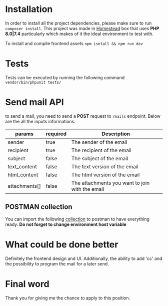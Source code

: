 # Installation

In order to install all the project dependencies, please make sure to run `composer install`.
This project was made in [Homestead](https://laravel.com/docs/8.x) box that uses **PHP 8.0|7.4** particularly which makes of it the ideal environment to test with.

To install and compile frontend assets `npm isntall && npm run dev`

# Tests

Tests can be executed by running the following command `vendor/bin/phpunit tests/`

# Send mail API

to send a mail, you need to send a **POST** request to `/mails` endpoint. Below are the all the inputs informations.

| params        | required    |   Description |
| -----------   | ----------- |--------------|
| sender        | true        |The sender of the email|
| recipient     | true        |The recipient of the email|
| subject       | false       |The subject of the email|
| text_content  | false       |The text version of the email|
| html_content  | false       |The html version of the email|
| attachments[] | false       |The attachments you want to join with the email|

## POSTMAN collection
You can import the following [collection](mailersend-postman-collection.json) to postman to have everything ready. 
**Do not forget to change environment host variable**


# What could be done better

Definitely the frontend design and UI. Additionally, the ability to add 'cc' and the possibility to program the mail for a later send.

# Final word
Thank you for giving me the chance to apply to this position.